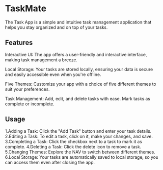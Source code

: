 # TaskMate

The Task App is a simple and intuitive task management application that helps you stay organized and on top of your tasks.
## Features

Interactive UI: The app offers a user-friendly and interactive interface, making task management a breeze.

Local Storage: Your tasks are stored locally, ensuring your data is secure and easily accessible even when you're offline.

Five Themes: Customize your app with a choice of five different themes to suit your preferences.

Task Management: Add, edit, and delete tasks with ease. Mark tasks as complete or incomplete.

## Usage
1.Adding a Task: Click the "Add Task" button and enter your task details.
2.Editing a Task: To edit a task, click on it, make your changes, and save.
3.Completing a Task: Click the checkbox next to a task to mark it as complete.
4.Deleting a Task: Click the delete icon to remove a task.
<br>
5.Changing Themes: Explore the NAV to switch between different themes.
6.Local Storage: Your tasks are automatically saved to local storage, so you can access them even after closing the app.
